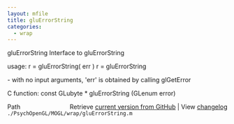 ```yaml
---
layout: mfile
title: gluErrorString
categories:
  - wrap
---
```


gluErrorString  Interface to gluErrorString

usage:  r = gluErrorString\( err \)
        r = gluErrorString

\- with no input arguments, 'err' is obtained by calling glGetError

C function:  const GLubyte \* gluErrorString \(GLenum error\)


<div class="code_header" style="text-align:right;">
  <span style="float:left;">Path&nbsp;&nbsp;</span> <span class="counter">Retrieve <a href=
  "https://raw.github.com/Psychtoolbox-3/Psychtoolbox-3/beta/./PsychOpenGL/MOGL/wrap/gluErrorString.m">current version from GitHub</a> | View <a href=
  "https://github.com/Psychtoolbox-3/Psychtoolbox-3/commits/beta/./PsychOpenGL/MOGL/wrap/gluErrorString.m">changelog</a></span>
</div>
<div class="code">
  <code>./PsychOpenGL/MOGL/wrap/gluErrorString.m</code>
</div>

